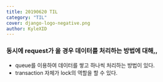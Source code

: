 ```yaml
---
title: 20190620 TIL
category: "TIL"
cover: django-logo-negative.png
author: KyleXID
---
```

### 동시에 request가 올 경우 데이터를 처리하는 방법에 대해,,
- queue를 이용하여 데이터를 쌓고 하나씩 처리하는 방법이 있다.
- transaction 자체가 lock의 역할을 할 수 있다.

